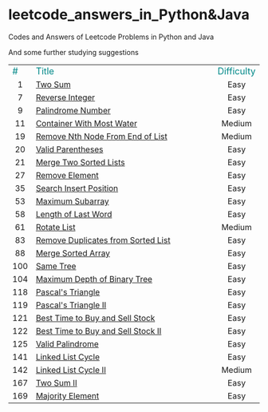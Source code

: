 # leetcode_answers_in_Python&Java
Codes and Answers of Leetcode Problems in Python and Java

And some further studying suggestions

<table class="table table-bordered table-striped table-condensed">
    <tr>
        <td><font size="4px" color="#0x888888">#</font></td>
        <td align = "left" colspan='20' width = "100%"><font size="4px" color="#0x888888">Title</font></td>
        <td><font size="4px" color="#0x888888">Difficulty</font></td>
    </tr>
    <tr>
    	<td align="center">1</td>
		<td colspan='20' width = "100%"><a href="https://github.com/Tustune/leetcode_answers_in_Python-Java/blob/master/%231_Two_Sum.md">Two Sum</font></td>
		<td align="center">Easy</td>
    </tr>
    <tr>
    	<td align="center">7</td>
		<td colspan='20' width = "100%"><a href="https://github.com/Tustune/leetcode_answers_in_Python-Java/blob/master/%237_Reverse_Integer.md">Reverse Integer</font></td>
		<td align="center">Easy</td>
    </tr>
    <tr>
    	<td align="center">9</td>
		<td colspan='20' width = "100%"><a href="https://github.com/Tustune/leetcode_answers_in_Python-Java/blob/master/%239_Palindrome_Number.md">Palindrome Number</font></td>
		<td align="center">Easy</td>
    </tr>
		 <tr>
    	<td align="center">11</td>
		<td colspan='20' width = "100%"><a href="https://github.com/Tustune/leetcode_answers_in_Python-Java/blob/master/%231-%23100/%2311.%20Container%20With%20Most%20Water.md">Container With Most Water</font></td>
		<td align="center">Medium</td>
    </tr>
		 <tr>
    	<td align="center">19</td>
		<td colspan='20' width = "100%"><a href="https://github.com/Tustune/leetcode-Python-Java/blob/master/%231-%23100/%2319.%20Remove%20Nth%20Node%20From%20End%20of%20List.md">Remove Nth Node From End of List</font></td>
		<td align="center">Medium</td>
    </tr>
    <tr>
    	<td align="center">20</td>
		<td colspan='20' width = "100%"><a href="https://github.com/Tustune/leetcode_answers_in_Python-Java/blob/master/%2320_Valid_Parentheses.md">Valid Parentheses</font></td>
		<td align="center">Easy</td>
    </tr>
    <tr>
    	<td align="center">21</td>
		<td colspan='20' width = "100%"><a href="https://github.com/Tustune/leetcode_answers_in_Python-Java/blob/master/%2321_Merge_Two_Sorted_Lists.md">Merge Two Sorted Lists</font></td>
		<td align="center">Easy</td>
    </tr>
    <tr>
    	<td align="center">27</td>
		<td colspan='20' width = "100%"><a href="https://github.com/Tustune/leetcode_answers_in_Python-Java/blob/master/%2327_Remove_Element.md">Remove Element</font></td>
		<td align="center">Easy</td>
    </tr>
    <tr>
    	<td align="center">35</td>
		<td colspan='20' width = "100%"><a href="https://github.com/Tustune/leetcode_answers_in_Python-Java/blob/master/%2335_Search_Insert_Position.md">Search Insert Position</font></td>
		<td align="center">Easy</td>
    </tr>
    <tr>
    	<td align="center">53</td>
		<td colspan='20' width = "100%"><a href="https://github.com/Tustune/leetcode_answers_in_Python-Java/blob/master/%2353_Maximum_Subarray.md">Maximum Subarray</font></td>
		<td align="center">Easy</td>
    </tr>
    <tr>
    	<td align="center">58</td>
		<td colspan='20' width = "100%"><a href="https://github.com/Tustune/leetcode_answers_in_Python-Java/blob/master/%2358_Length_of_Last_Word.md">Length of Last Word</font></td>
		<td align="center">Easy</td>
    </tr>
    <tr>
    	<td align="center">61</td>
		<td colspan='20' width = "100%"><a href="https://github.com/Tustune/leetcode-Python-Java/blob/master/%231-%23100/%2361.%20Rotate%20List.md">Rotate List</font></td>
		<td align="center">Medium</td>
    </tr>
    <tr>
    	<td align="center">83</td>
		<td colspan='20' width = "100%"><a href="https://github.com/Tustune/leetcode_answers_in_Python-Java/blob/master/%2383_Remove_Duplicates_from_Sorted_List.md">Remove Duplicates from Sorted List</font></td>
		<td align="center">Easy</td>
    </tr>
    <tr>
    	<td align="center">88</td>
		<td colspan='20' width = "100%"><a href="https://github.com/Tustune/leetcode_answers_in_Python-Java/blob/master/%2388_Merge_Sorted_Array.md">Merge Sorted Array</font></td>
		<td align="center">Easy</td>
    </tr>
    <tr>
    	<td align="center">100</td>
		<td colspan='20' width = "100%"><a href="https://github.com/Tustune/leetcode_answers_in_Python-Java/blob/master/%23100_Same_Tree.md">Same Tree</font></td>
		<td align="center">Easy</td>
    </tr>
    <tr>
    	<td align="center">104</td>
		<td colspan='20' width = "100%"><a href="https://github.com/Tustune/leetcode_answers_in_Python-Java/blob/master/%23104_Maximum_Depth_of_Binary_Tree.md">Maximum Depth of Binary Tree</font></td>
		<td align="center">Easy</td>
    </tr>
    <tr>
    	<td align="center">118</td>
		<td colspan='20' width = "100%"><a href="https://github.com/Tustune/leetcode_answers_in_Python-Java/blob/master/%23118_Pascal's_Triangle.md">Pascal's Triangle</font></td>
		<td align="center">Easy</td>
    </tr>
    <tr>
    	<td align="center">119</td>
		<td colspan='20' width = "100%"><a href="https://github.com/Tustune/leetcode_answers_in_Python-Java/blob/master/%23119_Pascal's_Triangle_II.md">Pascal's Triangle II</font></td>
		<td align="center">Easy</td>
    </tr>
    <tr>
    	<td align="center">121</td>
		<td colspan='20' width = "100%"><a href="https://github.com/Tustune/leetcode_answers_in_Python-Java/blob/master/%23121_Best_Time_to_Buy_and_Sell_Stock.md">Best Time to Buy and Sell Stock</font></td>
		<td align="center">Easy</td>
    </tr>
    <tr>
    	<td align="center">122</td>
		<td colspan='20' width = "100%"><a href="https://github.com/Tustune/leetcode_answers_in_Python-Java/blob/master/%23101-%23200/%23122.%20Best%20Time%20to%20Buy%20and%20Sell%20Stock%20II.md">Best Time to Buy and Sell Stock II</font></td>
		<td align="center">Easy</td>
    </tr>
    <tr>
    	<td align="center">125</td>
		<td colspan='20' width = "100%"><a href="https://github.com/Tustune/leetcode_answers_in_Python-Java/blob/master/%23125_Valid_Palindrome.md">Valid Palindrome</font></td>
		<td align="center">Easy</td>
    </tr>
    <tr>
    	<td align="center">141</td>
		<td colspan='20' width = "100%"><a href="https://github.com/Tustune/leetcode-Python-Java/blob/master/%23101-%23200/%23141.%20Linked%20List%20Cycle.md">Linked List Cycle</font></td>
		<td align="center">Easy</td>
    </tr>
    <tr>
    	<td align="center">142</td>
		<td colspan='20' width = "100%"><a href="https://github.com/Tustune/leetcode-Python-Java/blob/master/%23101-%23200/%23142.%20Linked%20List%20Cycle%20II.md">Linked List Cycle II</font></td>
		<td align="center">Medium</td>
    </tr>
    <tr>
    	<td align="center">167</td>
		<td colspan='20' width = "100%"><a href="https://github.com/Tustune/leetcode_answers_in_Python-Java/blob/master/%23167_Two_Sum_II%20-%20Input%20array%20is%20sorted.md">Two Sum II</font></td>
		<td align="center">Easy</td>
    </tr>
		<tr>
    	<td align="center">169</td>
		<td colspan='20' width = "100%"><a href="https://github.com/Tustune/leetcode_answers_in_Python-Java/blob/master/%23101-%23200/%23169.%20Majority%20Element.md">Majority Element</font></td>
		<td align="center">Easy</td>
    </tr>
<table>